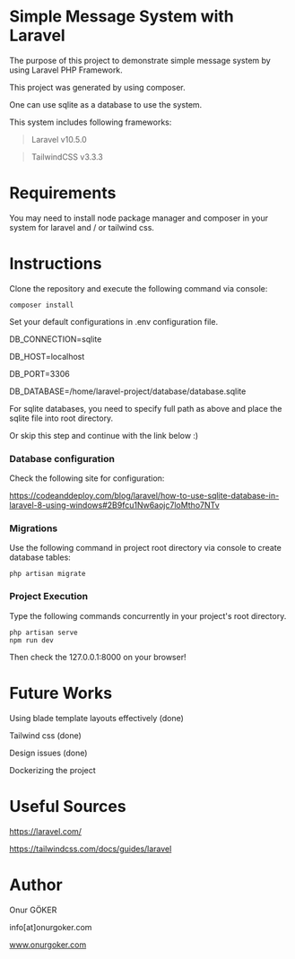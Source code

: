 # Simple Message System with Laravel

The purpose of this project to demonstrate simple message system by using Laravel PHP Framework.

This project was generated by using composer.

One can use sqlite as a database to use the system.

This system includes following frameworks: 

> Laravel v10.5.0

> TailwindCSS v3.3.3 

# Requirements
You may need to install node package manager and composer in your system for laravel and / or tailwind css.

# Instructions
Clone the repository and execute the following command via console:

``````
composer install
``````

Set your default configurations in .env configuration file.

DB_CONNECTION=sqlite 

DB_HOST=localhost 

DB_PORT=3306 

DB_DATABASE=/home/laravel-project/database/database.sqlite 

For sqlite databases, you need to specify full path as above and place the sqlite file into root directory. 

Or skip this step and continue with the link below :)

### Database configuration
Check the following site for configuration: 

https://codeanddeploy.com/blog/laravel/how-to-use-sqlite-database-in-laravel-8-using-windows#2B9fcu1Nw6aojc7loMtho7NTv

### Migrations
Use the following command in project root directory via console to create database tables:

``````
php artisan migrate
``````

### Project Execution
Type the following commands concurrently in your project's root directory.

``````
php artisan serve
npm run dev
``````

Then check the 127.0.0.1:8000 on your browser!

# Future Works
Using blade template layouts effectively (done)

Tailwind css (done)

Design issues (done)

Dockerizing the project

# Useful Sources
https://laravel.com/

https://tailwindcss.com/docs/guides/laravel


# Author
Onur GÖKER

info[at]onurgoker.com

www.onurgoker.com

